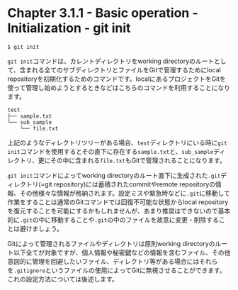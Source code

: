 Chapter 3.1.1 - Basic operation - Initialization - git init
=======

```
$ git init
```

`git init`コマンドは、カレントディレクトリをworking directoryのルートとして、含まれる全てのサブディレクトリとファイルをGitで管理するためにlocal repositoryを初期化するためのコマンドです。localにあるプロジェクトをGitを使って管理し始めようとするときなどはこちらのコマンドを利用することになります。

```
test
├── sample.txt
└── sub_sample
    └── file.txt
```

上記のようなディレクトリツリーがある場合、`test`ディレクトリにいる時に`git init`コマンドを使用するとその直下に存在する`sample.txt`と、`sub_sample`ディレクトリ、更にその中に含まれる`file.txt`もGitで管理されることになります。

`git init`コマンドによってworking directoryのルート直下に生成された`.git`ディレクトリ(=git repository)には蓄積されたcommitやremote repositoryの情報、その他様々な情報が格納されます。設定ミスや緊急時などに`.git`に移動して作業をすることは通常のGitコマンドでは回復不可能な状態からlocal repositoryを復元することを可能にするかもしれませんが、あまり推奨はできないので基本的に`.git`の中に移動することや`.git`の中のファイルを故意に変更・削除することは避けましょう。

Gitによって管理されるファイルやディレクトリは原則working directoryのルート以下全てが対象ですが、個人情報や秘密鍵などの情報を含むファイル、その他意図的に管理を回避したいファイル、ディレクトリ等がある場合にはそれらを`.gitignore`というファイルの使用によってGitに無視させることができます。これの設定方法については後述します。